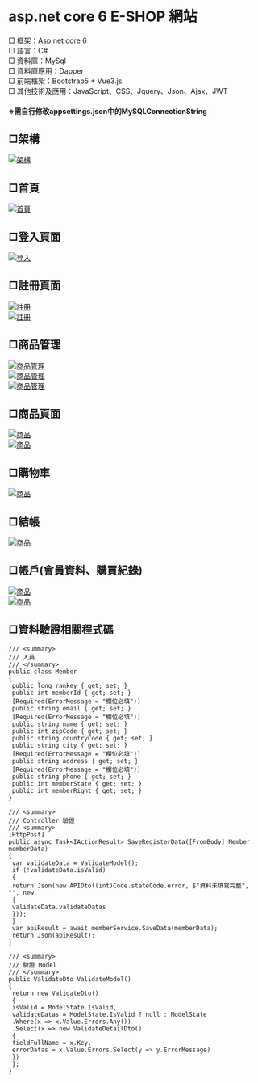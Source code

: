 # asp.net core 6 E-SHOP 網站 
  
□ 框架：Asp.net core 6  
□ 語言：C#  
□ 資料庫：MySql  
□ 資料庫應用：Dapper  
□ 前端框架：Bootstrap5 + Vue3.js  
□ 其他技術及應用：JavaScript、CSS、Jquery、Json、Ajax、JWT  
#### ※需自行修改appsettings.json中的MySQLConnectionString  

    
## □架構  
[![架構](https://i.imgur.com/Um0huAz.png)](https://i.imgur.com/Um0huAz.png) 
  
  
## □首頁  
[![首頁](https://i.imgur.com/foCSJGc.png)](https://i.imgur.com/foCSJGc.png)  
  
## □登入頁面  
[![登入](https://i.imgur.com/gHFCzPs.png)](https://i.imgur.com/gHFCzPs.png)  
  
## □註冊頁面  
[![註冊](https://i.imgur.com/2u0NGKu.png)](https://i.imgur.com/2u0NGKu.png)  
[![註冊](https://i.imgur.com/lM9nxw9.png)](https://i.imgur.com/lM9nxw9.png)  
  
## □商品管理  
[![商品管理](https://i.imgur.com/1vNKtez.png)](https://i.imgur.com/1vNKtez.png)  
[![商品管理](https://i.imgur.com/KQ0T7O4.png)](https://i.imgur.com/KQ0T7O4.png)  
[![商品管理](https://i.imgur.com/5CLKD3J.png)](https://i.imgur.com/5CLKD3J.png)  
  
## □商品頁面  
[![商品](https://i.imgur.com/Nchiuyb.png)](https://i.imgur.com/Nchiuyb.png)  
[![商品](https://i.imgur.com/RZeUqzS.png)](https://i.imgur.com/RZeUqzS.png)  
  
## □購物車  
[![商品](https://i.imgur.com/Wsm6Ebx.png)](https://i.imgur.com/Wsm6Ebx.png)  
  
## □結帳  
[![商品](https://i.imgur.com/jWHlSEr.png)](https://i.imgur.com/jWHlSEr.png)  
  
## □帳戶(會員資料、購買紀錄)  
[![商品](https://i.imgur.com/2fAsb1G.png)](https://i.imgur.com/2fAsb1G.png)  
[![商品](https://i.imgur.com/BixSye9.png)](https://i.imgur.com/BixSye9.png)  

## □資料驗證相關程式碼  
```
/// <summary>
/// 人員
/// </summary>
public class Member
{
 public long rankey { get; set; }
 public int memberId { get; set; }
 [Required(ErrorMessage = "欄位必填")]
 public string email { get; set; }
 [Required(ErrorMessage = "欄位必填")]
 public string name { get; set; }
 public int zipCode { get; set; }
 public string countryCode { get; set; }
 public string city { get; set; }
 [Required(ErrorMessage = "欄位必填")]
 public string address { get; set; }
 [Required(ErrorMessage = "欄位必填")]
 public string phone { get; set; }
 public int memberState { get; set; }
 public int memberRight { get; set; }
}
```
```
/// <summary>
/// Controller 驗證
/// <summary>
[HttpPost]
public async Task<IActionResult> SaveRegisterData([FromBody] Member memberData)
{
 var validateData = ValidateModel();
 if (!validateData.isValid)
 {
 return Json(new APIDto((int)Code.stateCode.error, $"資料未填寫完整", "", new
 {
 validateData.validateDatas
 }));
 }
 var apiResult = await memberService.SaveData(memberData);
 return Json(apiResult);
}
```
```
/// <summary>
/// 驗證 Model
/// </summary>
public ValidateDto ValidateModel()
{
 return new ValidateDto()
 {
 isValid = ModelState.IsValid,
 validateDatas = ModelState.IsValid ? null : ModelState
 .Where(x => x.Value.Errors.Any())
 .Select(x => new ValidateDetailDto()
 {
 fieldFullName = x.Key,
 errorDatas = x.Value.Errors.Select(y => y.ErrorMessage)
 })
 };
}
```
